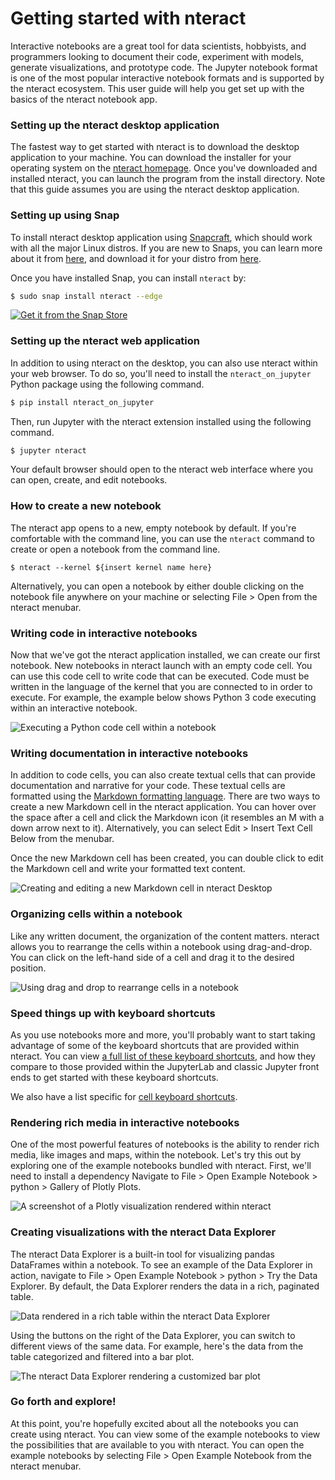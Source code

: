 # Getting started with nteract

Interactive notebooks are a great tool for data scientists, hobbyists, and programmers looking to document their code, experiment with models, generate visualizations, and prototype code. The Jupyter notebook format is one of the most popular interactive notebook formats and is supported by the nteract ecosystem. This user guide will help you get set up with the basics of the nteract notebook app.

### Setting up the nteract desktop application

The fastest way to get started with nteract is to download the desktop application to your machine. You can download the installer for your operating system on the [nteract homepage](https://nteract.io/desktop). Once you've downloaded and installed nteract, you can launch the program from the install directory. Note that this guide assumes you are using the nteract desktop application.

### Setting up using Snap

To install nteract desktop application using [Snapcraft](https://snapcraft.io), which should work with all the major Linux distros. If you are new to Snaps, you can learn more about it from [here](https://snapcraft.io/docs/getting-started), and download it for your distro from [here](https://snapcraft.io/docs/installing-snapd). 

Once you have installed Snap, you can install `nteract` by:
```bash
$ sudo snap install nteract --edge
```

[![Get it from the Snap Store](https://snapcraft.io/static/images/badges/en/snap-store-white.svg)](https://snapcraft.io/nteract)

### Setting up the nteract web application

In addition to using nteract on the desktop, you can also use nteract within your web browser. To do so, you'll need to install the `nteract_on_jupyter` Python package using the following command.

```bash
$ pip install nteract_on_jupyter
```

Then, run Jupyter with the nteract extension installed using the following command.

```bash
$ jupyter nteract
```

Your default browser should open to the nteract web interface where you can open, create, and edit notebooks.

### How to create a new notebook

The nteract app opens to a new, empty notebook by default. If you're comfortable with the command line, you can use the `nteract` command to create or open a notebook from the command line.

```
$ nteract --kernel ${insert kernel name here}
```

Alternatively, you can open a notebook by either double clicking on the notebook file anywhere on your machine or selecting File > Open from the nteract menubar.

### Writing code in interactive notebooks

Now that we've got the nteract application installed, we can create our first notebook. New notebooks in nteract launch with an empty code cell. You can use this code cell to write code that can be executed. Code must be written in the language of the kernel that you are connected to in order to execute. For example, the example below shows Python 3 code executing within an interactive notebook.

![Executing a Python code cell within a notebook](https://cldup.com/6RzV6bYyKa.gif)

### Writing documentation in interactive notebooks

In addition to code cells, you can also create textual cells that can provide documentation and narrative for your code. These textual cells are formatted using the [Markdown formatting language](https://daringfireball.net/projects/markdown/). There are two ways to create a new Markdown cell in the nteract application. You can hover over the space after a cell and click the Markdown icon (it resembles an M with a down arrow next to it). Alternatively, you can select Edit > Insert Text Cell Below from the menubar.

Once the new Markdown cell has been created, you can double click to edit the Markdown cell and write your formatted text content.

![Creating and editing a new Markdown cell in nteract Desktop](https://cldup.com/a2nH48tNPm.gif)

### Organizing cells within a notebook

Like any written document, the organization of the content matters. nteract allows you to rearrange the cells within a notebook using drag-and-drop. You can click on the left-hand side of a cell and drag it to the desired position.

![Using drag and drop to rearrange cells in a notebook](https://cldup.com/HgCrZl9zXW.gif)

### Speed things up with keyboard shortcuts

As you use notebooks more and more, you'll probably want to start taking advantage of some of the keyboard shortcuts that are provided within nteract. You can view [a full list of these keyboard shortcuts](https://docs.nteract.io/#/desktop/shortcut-keys), and how they compare to those provided within the JupyterLab and classic Jupyter front ends to get started with these keyboard shortcuts.

We also have a list specific for [cell keyboard shortcuts](https://github.com/nteract/nteract/blob/master/USER_GUIDE.md#cell-shortcuts).

### Rendering rich media in interactive notebooks

One of the most powerful features of notebooks is the ability to render rich media, like images and maps, within the notebook. Let's try this out by exploring one of the example notebooks bundled with nteract. First, we'll need to install a dependency Navigate to File > Open Example Notebook > python > Gallery of Plotly Plots.

![A screenshot of a Plotly visualization rendered within nteract](https://cldup.com/KUFuj4P5_L.png)

### Creating visualizations with the nteract Data Explorer

The nteract Data Explorer is a built-in tool for visualizing pandas DataFrames within a notebook. To see an example of the Data Explorer in action, navigate to File > Open Example Notebook > python > Try the Data Explorer. By default, the Data Explorer renders the data in a rich, paginated table.

![Data rendered in a rich table within the nteract Data Explorer](https://cldup.com/-0UimYM3wH.png)

Using the buttons on the right of the Data Explorer, you can switch to different views of the same data. For example, here's the data from the table categorized and filtered into a bar plot.

![The nteract Data Explorer rendering a customized bar plot](https://cldup.com/54aF-NFjS3.png)

### Go forth and explore!

At this point, you're hopefully excited about all the notebooks you can create using nteract. You can view some of the example notebooks to view the possibilities that are available to you with nteract. You can open the example notebooks by selecting File > Open Example Notebook from the nteract menubar.
